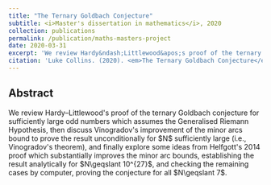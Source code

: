 ```yaml
---
title: "The Ternary Goldbach Conjecture"
subtitle: <i>Master's dissertation in mathematics</i>, 2020
collection: publications
permalink: /publication/maths-masters-project
date: 2020-03-31
excerpt: 'We review Hardy&ndash;Littlewood&apos;s proof of the ternary Goldbach conjecture for sufficiently large odd numbers which assumes the Generalised Riemann Hypothesis, then discuss Vinogradov&apos;s improvement of the minor arcs bound to prove the result unconditionally for $N$ sufficiently large'
citation: 'Luke Collins. (2020). <em>The Ternary Goldbach Conjecture</em>, Master&apos;s dissertation, University of Warwick.'
---
```


[//]: # ( <p>PDF download available <a href="/files/maths-masters.pdf">here</a>.</p> )

## Abstract
 <p>We review Hardy&ndash;Littlewood's proof of the ternary Goldbach conjecture for sufficiently large odd numbers which assumes the Generalised Riemann Hypothesis, then discuss Vinogradov's improvement of the minor arcs bound to prove the result unconditionally for $N$ sufficiently large (i.e., Vinogradov's theorem), and finally explore some ideas from Helfgott's 2014 proof which substantially improves the minor arc bounds, establishing the result analytically for $N\geqslant 10^{27}$, and checking the remaining cases by computer, proving the conjecture for all $N\geqslant 7$.</p>
